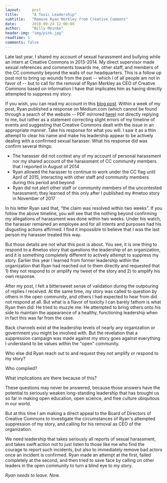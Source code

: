 ```yaml
---
layout:     post
title:      "A Toxic Leadership"
subtitle:   "Remove Ryan Merkley from Creative Commons"
date:       2018-09-24 12:00:00
author:     "Billy Meinke"
header-img: "img/pink.jpg"
readtime: 5
comments: false
---
```


Late last year, I shared my account of sexual harassment and bullying while an intern at Creative Commons in 2013-2014. My direct supervisor made sexual references and comments towards me, other staff, and members of the CC community beyond the walls of our headquarters. This is a follow up post not to bring up wounds from the past -- which I of all people am not in favor of -- but to call for the removal of Ryan Merkley as CEO of Creative Commons based on information I have that implicates him as having directly attempted to suppress my story.

If you wish, you can read my account in this [blog post](http://billymeinke.com/2017/11/20/17-my-open-story-part-3/). Within a week of my post, Ryan published a response on Medium.com (which cannot be found through a search of the website -- PDF mirrored [here](https://drive.google.com/open?id=1QCGtXHHhUhpfPxGuY0RRSXtERGCd_7PE)) not directly replying to me, but rather as a statement correcting slight errors of my timeline of events and suggesting that Creative Commons dealt with the issue in an appropriate manner. Take his response for what you will. I saw it as a thin attempt to clear his name and make his leadership appear to be actively dealing with a confirmed sexual harasser. What his response did was confirm several things:

 * The harasser did not contest any of my account of personal harassment nor my shared account of the harassment of CC community members that I reported in August of 2014
 * Ryan allowed the harasser to continue to work under the CC flag until April of 2015, interacting with other staff and community members during this period and beyond
 * Ryan did not alert other staff or community members of the uncontested harassment; they learned of this only after I published my #metoo story in November of 2017

In his letter Ryan said that, “the claim was resolved within two weeks”. If you follow the above timeline, you will see that the nothing beyond confirming my allegations of harassment was done within two weeks. Under his watch, the harasser remained an employee and for all intents and purposes had his disgusting actions affirmed. I find it impossible to believe that I was the last person my harasser treated this way.

But those details are not what this post is about. You see, it is one thing to respond to a #metoo story that questions the leadership of an organization, and it is something completely different to actively attempt to suppress my story. Earlier this year I learned from former leadership within the organization that Ryan had reached out to them directly and requested that 1) they not respond to or amplify my tweet of the story and 2) to amplify his own response.

After my post, I felt a bittersweet sense of validation during the outpouring of replies I received. At the same time, my story was called to question by others in the open community, and others I had expected to hear from did not respond at all. But what is a flavor of toxicity I can barely fathom is what Ryan then did: He tried to muzzle me. He attempted to bring others onto his side to maintain the appearance of a healthy, functioning leadership when in fact this was far from the case.

Back channels exist at the leadership levels of nearly any organization or government you might be involved with. But the revelation that a suppression campaign was made against my story goes against everything I understand to be values within the "open" community.

Who else did Ryan reach out to and request they not amplify or respond to my story?

Who complied?

What implications are there because of this?

These questions may never be answered, because those answers have the potential to seriously weaken long-standing leadership that has brought us so far in making open education, open science, and free culture ubiquitous in our world.

But at this time I am making a direct appeal to the Board of Directors of Creative Commons to investigate the circumstances of Ryan's attempted suppression of my story, and calling for his removal as CEO of the organization.

We need leadership that takes seriously all reports of sexual harassment, and takes swift action not to just listen to those like me who find the courage to report such incidents, but also to immediately remove bad actors once an incident is confirmed. Ryan made an attempt at the first, failed completely at the second, and then tried to save face by calling on other leaders in the open community to turn a blind eye to my story.

*Ryan needs to leave. Now.*
